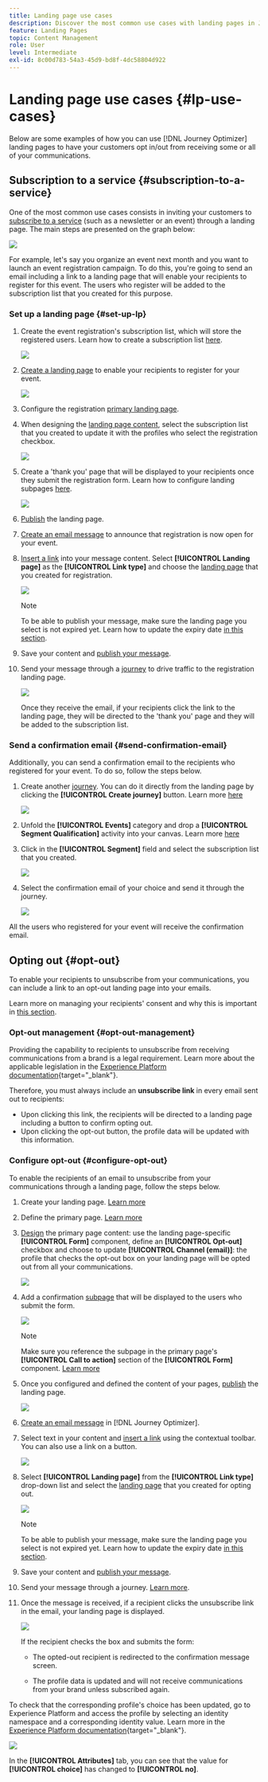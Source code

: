 ```yaml
---
title: Landing page use cases
description: Discover the most common use cases with landing pages in Journey Optimizer
feature: Landing Pages
topic: Content Management
role: User
level: Intermediate
exl-id: 8c00d783-54a3-45d9-bd8f-4dc58804d922
---
```

# Landing page use cases {#lp-use-cases}

Below are some examples of how you can use [!DNL Journey Optimizer] landing pages to have your customers opt in/out from receiving some or all of your communications.

## Subscription to a service {#subscription-to-a-service}

One of the most common use cases consists in inviting your customers to [subscribe to a service](subscription-list.md) (such as a newsletter or an event) through a landing page. The main steps are presented on the graph below:

![](assets/lp_subscription-uc.png)

For example, let's say you organize an event next month and you want to launch an event registration campaign<!--to keep your customers that are interested updated on that event-->. To do this, you're going to send an email including a link to a landing page that will enable your recipients to register for this event. The users who register will be added to the subscription list that you created for this purpose.

### Set up a landing page {#set-up-lp}

1. Create the event registration's subscription list, which will store the registered users. Learn how to create a subscription list [here](subscription-list.md#define-subscription-list).

    ![](assets/lp_subscription-uc-list.png)

1. [Create a landing page](create-lp.md) to enable your recipients to register for your event.

    ![](assets/lp_create-lp-details.png)

1. Configure the registration [primary landing page](create-lp.md#configure-primary-page).

1. When designing the [landing page content](design-lp.md), select the subscription list that you created to update it with the profiles who select the registration checkbox.

    ![](assets/lp_subscription-uc-lp-list.png)

1. Create a 'thank you' page that will be displayed to your recipients once they submit the registration form. Learn how to configure landing subpages [here](create-lp.md#configure-subpages).

    ![](assets/lp_subscription-uc-thanks.png)

1. [Publish](create-lp.md#publish) the landing page.

1. [Create an email message](../messages/create-message.md) to announce that registration is now open for your event.

1. [Insert a link](../design/message-tracking.md#insert-links) into your message content. Select **[!UICONTROL Landing page]** as the **[!UICONTROL Link type]** and choose the [landing page](create-lp.md#configure-primary-page) that you created for registration.

    ![](assets/lp_subscription-uc-link.png)

    >[!NOTE]
    >
    >To be able to publish your message, make sure the landing page you select is not expired yet. Learn how to update the expiry date [in this section](create-lp.md#configure-primary-page).

1. Save your content and [publish your message](../messages/publish-manage-message.md).

1. Send your message through a [journey](../building-journeys/journey.md) to drive traffic to the registration landing page.

    ![](assets/lp_subscription-uc-journey.png)

    Once they receive the email, if your recipients click the link to the landing page, they will be directed to the 'thank you' page and they will be added to the subscription list.

### Send a confirmation email {#send-confirmation-email}

Additionally, you can send a confirmation email to the recipients who registered for your event. To do so, follow the steps below.

1. Create another [journey](../building-journeys/journey.md). You can do it directly from the landing page by clicking the **[!UICONTROL Create journey]** button. Learn more [here](create-lp.md#configure-primary-page)

    ![](assets/lp_subscription-uc-create-journey.png)

1. Unfold the **[!UICONTROL Events]** category and drop a **[!UICONTROL Segment Qualification]** activity into your canvas. Learn more [here](../building-journeys/segment-qualification-events.md)

1. Click in the **[!UICONTROL Segment]** field and select the subscription list that you created.

    ![](assets/lp_subscription-uc-confirm-journey.png)

1. Select the confirmation email of your choice and send it through the journey.

    ![](assets/lp_subscription-uc-confirm-email.png)

All the users who registered for your event will receive the confirmation email.

<!--The event registration's subscription list tracks the profiles who registered and you can send them targeted event updates.-->

## Opting out {#opt-out}

To enable your recipients to unsubscribe from your communications, you can include a link to an opt-out landing page into your emails.

Learn more on managing your recipients' consent and why this is important in [this section](../messages/consent.md).

### Opt-out management {#opt-out-management}

Providing the capability to recipients to unsubscribe from receiving communications from a brand is a legal requirement. Learn more about the applicable legislation in the [Experience Platform documentation](https://experienceleague.adobe.com/docs/experience-platform/privacy/regulations/overview.html#regulations){target="_blank"}.

Therefore, you must always include an **unsubscribe link** in every email sent out to recipients:

* Upon clicking this link, the recipients will be directed to a landing page including a button to confirm opting out.
* Upon clicking the opt-out button, the profile data will be updated with this information.

### Configure opt-out {#configure-opt-out}

To enable the recipients of an email to unsubscribe from your communications through a landing page, follow the steps below.

1. Create your landing page. [Learn more](create-lp.md)

1. Define the primary page. [Learn more](create-lp.md#configure-primary-page)

1. [Design](design-lp.md) the primary page content: use the landing page-specific **[!UICONTROL Form]** component, define an **[!UICONTROL Opt-out]** checkbox and choose to update **[!UICONTROL Channel (email)]**: the profile that checks the opt-out box on your landing page will be opted out from all your communications.

    ![](assets/lp_opt-out-primary-lp.png)

    <!--You can also build your own landing page and host it on the third-party system of your choice.-->

1. Add a confirmation [subpage](create-lp.md#configure-subpages) that will be displayed to the users who submit the form.

    ![](assets/lp_opt-out-subpage.png)

    >[!NOTE]
    >
    >Make sure you reference the subpage in the primary page's **[!UICONTROL Call to action]** section of the **[!UICONTROL Form]** component. [Learn more](design-lp.md)

1. Once you configured and defined the content of your pages, [publish](create-lp.md#publish) the landing page.

    ![](assets/lp_opt-out-publish.png)

1. [Create an email message](../messages/create-message.md) in [!DNL Journey Optimizer].

1. Select text in your content and [insert a link](../design/message-tracking.md#insert-links) using the contextual toolbar. You can also use a link on a button.

    ![](assets/lp_opt-out-insert-link.png)

1. Select **[!UICONTROL Landing page]** from the **[!UICONTROL Link type]** drop-down list and select the [landing page](create-lp.md#configure-primary-page) that you created for opting out.

    ![](assets/lp_opt-out-landing-page.png)

    >[!NOTE]
    >
    >To be able to publish your message, make sure the landing page you select is not expired yet. Learn how to update the expiry date [in this section](create-lp.md#configure-primary-page).

1. Save your content and [publish your message](../messages/publish-manage-message.md).

1. Send your message through a journey. [Learn more](../building-journeys/journey.md).

1. Once the message is received, if a recipient clicks the unsubscribe link in the email, your landing page is displayed.

    ![](assets/lp_opt-out-submit-form.png)

    If the recipient checks the box and submits the form:

    * The opted-out recipient is redirected to the confirmation message screen.

    * The profile data is updated and will not receive communications from your brand unless subscribed again.

To check that the corresponding profile's choice has been updated, go to Experience Platform and access the profile by selecting an identity namespace and a corresponding identity value. Learn more in the [Experience Platform documentation](https://experienceleague.adobe.com/docs/experience-platform/profile/ui/user-guide.html#getting-started){target="_blank"}.

![](assets/lp_opt-out-profile-choice.png)

In the **[!UICONTROL Attributes]** tab, you can see that the value for **[!UICONTROL choice]** has changed to **[!UICONTROL no]**.

<!--

### Other ways to opt out

You can also enable your recipients to unsubscribe whithout using landing pages.

* **One-click opt-out**

    You can add a one-click opt-out link into your email content. This will enable your recipients to quickly unsubscribe from your communications, without being redirected to a landing page where they need to confirm opting out. [Learn more](../messages/consent.md#one-click-opt-out-link)

* **Unsubscribe link in header**

    If the recipients' email client supports displaying an unsubscribe link in the email header, emails sent with [!DNL Journey Optimizer] automatically include this link. [Learn more](../messages/consent.md#unsubscribe-email)
-->
